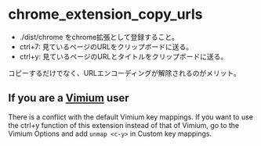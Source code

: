 # chrome_extension_copy_urls
* ./dist/chrome をchrome拡張として登録すること。
* ctrl+7: 見ているページのURLをクリップボードに送る。
* ctrl+y: 見ているページのURLとタイトルをクリップボードに送る。

コピーするだけでなく、URLエンコーディングが解除されるのがメリット。

## If you are a [Vimium](https://chrome.google.com/webstore/detail/vimium/dbepggeogbaibhgnhhndojpepiihcmeb) user
There is a conflict with the default Vimium key mappings.
If you want to use the ctrl+y function of this extension instead of that of Vimium, go to the Vimium Options and add `unmap <c-y>` in Custom key mappings.
